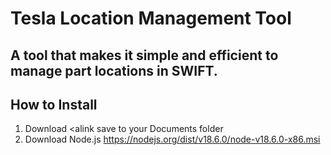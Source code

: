 # Tesla Location Management Tool
## A tool that makes it simple and efficient to manage part locations in SWIFT.

## How to Install
1. Download <alink save to your Documents folder
2. Download Node.js https://nodejs.org/dist/v18.6.0/node-v18.6.0-x86.msi
